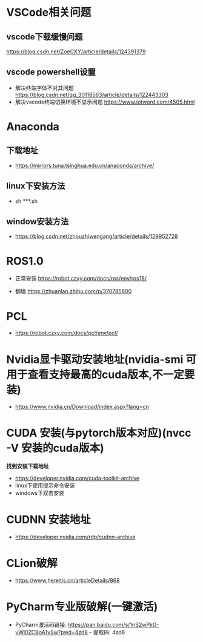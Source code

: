 # VSCode相关问题
## vscode下载缓慢问题
https://blog.csdn.net/ZoeCXY/article/details/124391379

## vscode powershell设置
- 解决终端字体不对其问题
  https://blog.csdn.net/qq_30118563/article/details/122443303
- 解决vscode终端切换环境不显示问题
  https://www.iotword.com/4505.html
  
  
# Anaconda 
## 下载地址
- https://mirrors.tuna.tsinghua.edu.cn/anaconda/archive/
## linux下安装方法
- sh ***.sh
## window安装方法
- https://blog.csdn.net/zhouzhiwengang/article/details/129952728

# ROS1.0
- 正常安装
https://robot.czxy.com/docs/ros/env/ros18/

- 翻墙
https://zhuanlan.zhihu.com/p/370785600


# PCL
- https://robot.czxy.com/docs/pcl/env/pcl/

# Nvidia显卡驱动安装地址(nvidia-smi 可用于查看支持最高的cuda版本,不一定要装)
- https://www.nvidia.cn/Download/index.aspx?lang=cn

# CUDA 安装(与pytorch版本对应)(nvcc -V 安装的cuda版本)
**找到安装下载地址**
- https://developer.nvidia.com/cuda-toolkit-archive
- linux下使用提示命令安装
- windows下双击安装

# CUDNN 安装地址
- https://developer.nvidia.com/rdp/cudnn-archive

# CLion破解
- https://www.hereitis.cn/articleDetails/868

# PyCharm专业版破解(一键激活)
- PyCharm激活码链接: https://pan.baidu.com/s/1riS2wPkG-vWl0ZCBoA1vSw?pwd=4zd8 - 提取码: 4zd8 
